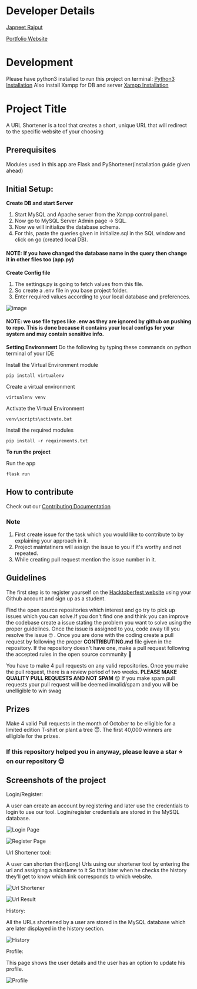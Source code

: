 # Developer Details

[Japneet Rajput](https://github.com/JapneetRajput) 

[Portfolio Website](https://japneetrajput.github.io)

# Development
Please have python3 installed to run this project on terminal:
[Python3 Installation](https://www.python.org/downloads/)
Also install Xampp for DB and server
[Xampp Installation](https://www.apachefriends.org/download.html)

# Project Title
A URL Shortener is a tool that creates a short, unique URL that will redirect to the specific website of your choosing

## Prerequisites
Modules used in this app are Flask and PyShortener(installation guide given ahead)

## Initial Setup:

**Create DB and start Server**
1. Start MySQL and Apache server from the Xampp control panel.
2. Now go to MySQL Server Admin page -> SQL.
3. Now we will initialize the database schema.
4. For this, paste the queries given in initialize.sql in the SQL window and click on go (created local DB).

#### NOTE: If you have changed the database name in the query then change it in other files too (app.py) 

**Create Config file**
1. The settings.py is going to fetch values from this file. 
2. So create a .env file in you base project folder.
3. Enter required values according to your local database and preferences.

![image](https://user-images.githubusercontent.com/91799448/195096797-06ab99de-d2f6-4453-948a-2f875af7e554.png)

#### NOTE: we use file types like .env as they are ignored by github on pushing to repo. This is done because it contains your local configs for your system and may contain sensitive info.


**Setting Environment**
Do the following by typing these commands on python terminal of your IDE

Install the Virtual Environment module

    pip install virtualenv

Create a virtual environment

    virtualenv venv

Activate the Virtual Environment

    venv\scripts\activate.bat

Install the required modules

    pip install -r requirements.txt

**To run the project**
<!--Remove the below lines and add yours -->

Run the app 

    flask run

## How to contribute
    
Check out our [Contributing Documentation](https://github.com/CMPN-CODECELL/URL-Shortener/blob/main/CONTRIBUTING.md) 

### Note

1. First create issue for the task which you would like to contribute to by explaining your approach in it.
2. Project maintatiners will assign the issue to you if it's worthy and not repeated.
3. While creating pull request mention the issue number in it.

## Guidelines

The first step is to register yourself on the [Hacktoberfest website](https://hacktoberfest.com/) using your Github account and sign up as a student.

Find the open source repositories which interest and go try to pick up issues which you can solve.If you don't find one and think you can improve the codebase create a issue stating the problem you want to solve using the proper guidelines. Once the issue is assigned to you, code away till you resolve the issue :nerd_face: . Once you are done with the coding create a pull request by following the proper **CONTRIBUTING.md** file given in the repository. If the repository doesn't have one, make a pull request following the accepted rules in the open source community :hugs:

You have to make 4 pull requests on any valid repositories. Once you make the pull request, there is a review period of two weeks. **PLEASE MAKE QUALITY PULL REQUESTS AND NOT SPAM** :rage:  If you make spam pull requests your pull request will be deemed invalid/spam and you will be unelligible to win swag 


## Prizes

Make 4 valid Pull requests in the month of October to be elligible for a limited edition T-shirt or plant a tree :innocent:. The first 40,000 winners are elligible for the prizes.

### If this repository helped you in anyway, please leave a star :star: on our repository :blush:

## Screenshots of the project
<!--Remove the below lines and add yours -->
Login/Register:

A user can create an account by registering and later use the credentials to login
to use our tool. Login/register credentials are stored in the MySQL database.

![Login Page](images/Login.png)

![Register Page](images/Register.png)

Url Shortener tool:

A user can shorten their(Long) Urls using our shortener tool by entering the url
and assigning a nickname to it So that later when he checks the history they’ll get to
know which link corresponds to which website.

![Url Shortener](images/UrlShortener.png)

![Url Result](images/Result.png)

History:

All the URLs shortened by a user are stored in the MySQL database which are
later displayed in the history section.

![History](images/History.png)

Profile:

This page shows the user details and the user has an option to update his profile.

![Profile](images/Profile.png)
